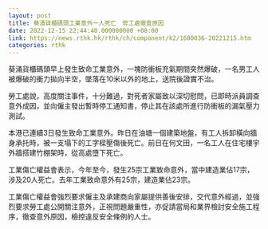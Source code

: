 ```yaml
---
layout: post
title: 葵涌貨櫃碼頭工業意外一人死亡　勞工處徹查原因
date: 2022-12-15 22:44:40.000000000 +08:00
link: https://news.rthk.hk/rthk/ch/component/k2/1680036-20221215.htm
categories: rthk
---
```


葵涌貨櫃碼頭早上發生致命工業意外，一塊防衝板充氣期間突然爆破，一名男工人被爆破的衝力拋向半空，墜落在10米以外的地上，送院後證實不治。

勞工處說，高度關注事件，十分難過，對死者家屬致以深切慰問，已即時派員調查意外成因，並向僱主發出暫時停工通知書，停止其在該處所進行防衝板的漏氣壓力測試。

本港已連續3日發生致命工業意外。昨日在油塘一個建築地盤，有工人拆卸橫向牆身承托時，被一支塌下的工字樑壓傷後死亡。前日在何文田，一名工人在住宅樓宇外牆搭建竹棚架時，從高處墮下死亡。

工業傷亡權益會表示，今年至今，發生25宗工業致命意外，當中建造業佔17宗，涉及20人死亡。去年工業致命意外有25宗，建造業佔23宗。

工業傷亡權益會強烈要求僱主及承建商向家屬提供善後安排，交代意外經過，並強烈要求勞工處公開關注意外，正視問題嚴重性，亦促請當局和業界檢討安全施工程序，徹查意外原因，檢控違反安全條例的人士。
